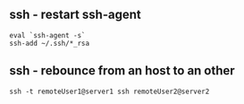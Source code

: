 ssh - restart ssh-agent
-----------------------

```shell
eval `ssh-agent -s` 
ssh-add ~/.ssh/*_rsa
```

ssh - rebounce from an host to an other
---------------------------------------

```shell
ssh -t remoteUser1@server1 ssh remoteUser2@server2
```
